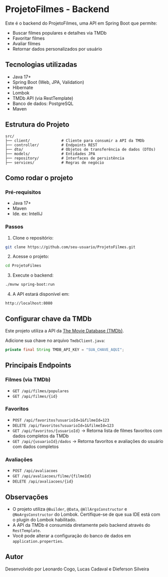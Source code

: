 # ProjetoFilmes - Backend

Este é o backend do ProjetoFilmes, uma API em Spring Boot que permite:

- Buscar filmes populares e detalhes via TMDb
- Favoritar filmes
- Avaliar filmes
- Retornar dados personalizados por usuário

## Tecnologias utilizadas

- Java 17+
- Spring Boot (Web, JPA, Validation)
- Hibernate
- Lombok
- TMDb API (via RestTemplate)
- Banco de dados: PostgreSQL
- Maven

## Estrutura do Projeto

```
src/
├── client/              # Cliente para consumir a API da TMDb
├── controller/          # Endpoints REST
├── dto/                 # Objetos de transferência de dados (DTOs)
├── models/              # Entidades JPA
├── repository/          # Interfaces de persistência
├── services/            # Regras de negócio
```

## Como rodar o projeto

### Pré-requisitos

- Java 17+
- Maven
- Ide. ex: IntelliJ

### Passos

1. Clone o repositório:

```bash
git clone https://github.com/seu-usuario/ProjetoFilmes.git
```

2. Acesse o projeto:

```bash
cd ProjetoFilmes
```

3. Execute o backend:

```bash
./mvnw spring-boot:run
```

4. A API estará disponível em:

```
http://localhost:8080
```

## Configurar chave da TMDb

Este projeto utiliza a API da [The Movie Database (TMDb)](https://www.themoviedb.org/).

Adicione sua chave no arquivo `TmdbClient.java`:

```java
private final String TMDB_API_KEY = "SUA_CHAVE_AQUI";
```

## Principais Endpoints

### Filmes (via TMDb)

- `GET /api/filmes/populares`
- `GET /api/filmes/{id}`

### Favoritos

- `POST /api/favoritos?usuarioId=1&filmeId=123`
- `DELETE /api/favoritos?usuarioId=1&filmeId=123`
- `GET /api/favoritos/{usuarioId}` → Retorna lista de filmes favoritos com dados completos da TMDb
- `GET /api/{usuarioId}/dados` → Retorna favoritos e avaliações do usuário com dados completos

### Avaliações

- `POST /api/avaliacoes`
- `GET /api/avaliacoes/filme/{filmeId}` 
- `DELETE /api/avaliacoes/{id}`

## Observações

- O projeto utiliza `@Builder`, `@Data`, `@AllArgsConstructor` e `@NoArgsConstructor` do Lombok. Certifique-se de que sua IDE está com o plugin do Lombok habilitado.
- A API da TMDb é consumida diretamente pelo backend através do `RestTemplate`.
- Você pode alterar a configuração do banco de dados em `application.properties`.

## Autor

Desenvolvido por Leonardo Cogo, Lucas Cadaval e Dieferson Silveira
